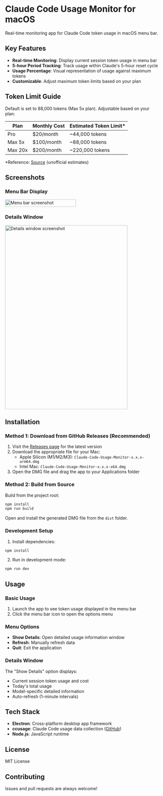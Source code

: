 # Claude Code Usage Monitor for macOS

Real-time monitoring app for Claude Code token usage in macOS menu bar.

## Key Features

- **Real-time Monitoring**: Display current session token usage in menu bar
- **5-hour Period Tracking**: Track usage within Claude's 5-hour reset cycle
- **Usage Percentage**: Visual representation of usage against maximum tokens
- **Customizable**: Adjust maximum token limits based on your plan

## Token Limit Guide

Default is set to 88,000 tokens (Max 5x plan). Adjustable based on your plan:

| Plan | Monthly Cost | Estimated Token Limit* |
|------|-------------|----------------------|
| Pro | $20/month | ~44,000 tokens |
| Max 5x | $100/month | ~88,000 tokens |
| Max 20x | $200/month | ~220,000 tokens |

*Reference: [Source](https://hostbor.com/claude-ai-max-plan-explained/) (unofficial estimates)

## Screenshots

### Menu Bar Display
<img width="232" height="24" alt="Menu bar screenshot" src="https://github.com/user-attachments/assets/83f8db90-1f5b-4e19-ac10-a87255f14352" />

### Details Window
<img width="401" height="600" alt="Details window screenshot" src="https://github.com/user-attachments/assets/832eb79b-0965-412e-a5e4-c6560949c608" />

## Installation

### Method 1: Download from GitHub Releases (Recommended)
1. Visit the [Releases page](https://github.com/centraldogma99/claude-usage-macos/releases) for the latest version
2. Download the appropriate file for your Mac:
   - Apple Silicon (M1/M2/M3): `Claude-Code-Usage-Monitor-x.x.x-arm64.dmg`
   - Intel Mac: `Claude-Code-Usage-Monitor-x.x.x-x64.dmg`
3. Open the DMG file and drag the app to your Applications folder

### Method 2: Build from Source
Build from the project root:
```bash
npm install
npm run build
```

Open and install the generated DMG file from the `dist` folder.

### Development Setup

1. Install dependencies:
```bash
npm install
```

2. Run in development mode:
```bash
npm run dev
```

## Usage

### Basic Usage
1. Launch the app to see token usage displayed in the menu bar
2. Click the menu bar icon to open the options menu

### Menu Options
- **Show Details**: Open detailed usage information window
- **Refresh**: Manually refresh data
- **Quit**: Exit the application

### Details Window
The "Show Details" option displays:
- Current session token usage and cost
- Today's total usage
- Model-specific detailed information
- Auto-refresh (1-minute intervals)

## Tech Stack

- **Electron**: Cross-platform desktop app framework
- **ccusage**: Claude Code usage data collection ([GitHub](https://github.com/ryoppippi/ccusage))
- **Node.js**: JavaScript runtime

## License

MIT License

## Contributing

Issues and pull requests are always welcome!